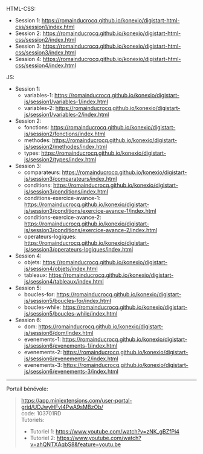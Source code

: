 HTML-CSS: 
- Session 1: https://romainducrocq.github.io/konexio/digistart-html-css/session1/index.html
- Session 2: https://romainducrocq.github.io/konexio/digistart-html-css/session2/index.html
- Session 3: https://romainducrocq.github.io/konexio/digistart-html-css/session3/index.html
- Session 4: https://romainducrocq.github.io/konexio/digistart-html-css/session4/index.html

JS:
- Session 1:
  - variables-1: https://romainducrocq.github.io/konexio/digistart-js/session1/variables-1/index.html
  - variables-2: https://romainducrocq.github.io/konexio/digistart-js/session1/variables-2/index.html
- Session 2:
  - fonctions: https://romainducrocq.github.io/konexio/digistart-js/session2/fonctions/index.html
  - methodes: https://romainducrocq.github.io/konexio/digistart-js/session2/methodes/index.html
  - types: https://romainducrocq.github.io/konexio/digistart-js/session2/types/index.html
- Session 3:
  - comparateurs: https://romainducrocq.github.io/konexio/digistart-js/session3/comparateurs/index.html
  - conditions: https://romainducrocq.github.io/konexio/digistart-js/session3/conditions/index.html
  - conditions-exercice-avance-1: https://romainducrocq.github.io/konexio/digistart-js/session3/conditions/exercice-avance-1/index.html
  - conditions-exercice-avance-2: https://romainducrocq.github.io/konexio/digistart-js/session3/conditions/exercice-avance-2/index.html
  - operateurs-logiques: https://romainducrocq.github.io/konexio/digistart-js/session3/operateurs-logiques/index.html
- Session 4:
  - objets: https://romainducrocq.github.io/konexio/digistart-js/session4/objets/index.html
  - tableaux: https://romainducrocq.github.io/konexio/digistart-js/session4/tableaux/index.html 
- Session 5:
  - boucles-for: https://romainducrocq.github.io/konexio/digistart-js/session5/boucles-for/index.html
  - boucles-while: https://romainducrocq.github.io/konexio/digistart-js/session5/boucles-while/index.html
- Session 6:
  - dom: https://romainducrocq.github.io/konexio/digistart-js/session6/dom/index.html
  - evenements-1: https://romainducrocq.github.io/konexio/digistart-js/session6/evenements-1/index.html
  - evenements-2: https://romainducrocq.github.io/konexio/digistart-js/session6/evenements-2/index.html
  - evenements-3: https://romainducrocq.github.io/konexio/digistart-js/session6/evenements-3/index.html
****
Portail bénévole: 
> https://app.miniextensions.com/user-portal-grid/UDJwyHFvl4PwA9sMBzOb/  
> code: 103701RD  
> Tutoriels:
> - Tutoriel 1: https://www.youtube.com/watch?v=zNK_gBZfPi4
> - Tutoriel 2: https://www.youtube.com/watch?v=ahQNTXAqbS8&feature=youtu.be
